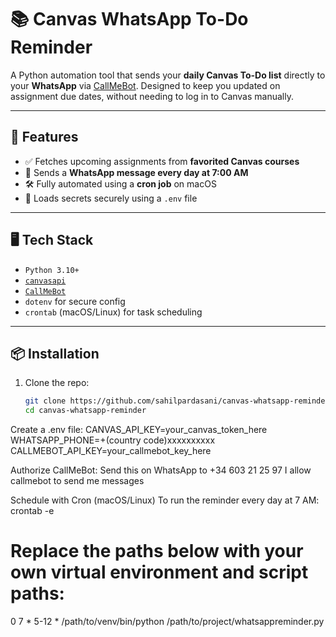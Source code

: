 # 📚 Canvas WhatsApp To-Do Reminder

A Python automation tool that sends your **daily Canvas To-Do list** directly to your **WhatsApp** via [CallMeBot](https://www.callmebot.com/). Designed to keep you updated on assignment due dates, without needing to log in to Canvas manually.

---

## 🚀 Features

- ✅ Fetches upcoming assignments from **favorited Canvas courses**
- 📅 Sends a **WhatsApp message every day at 7:00 AM**
- 🛠️ Fully automated using a **cron job** on macOS
- 🔐 Loads secrets securely using a `.env` file

---

## 🖥️ Tech Stack

- `Python 3.10+`
- [`canvasapi`](https://github.com/ucfopen/canvasapi)
- [`CallMeBot`](https://www.callmebot.com/)
- `dotenv` for secure config
- `crontab` (macOS/Linux) for task scheduling

---

## 📦 Installation

1. Clone the repo:
   ```bash
   git clone https://github.com/sahilpardasani/canvas-whatsapp-reminder.git
   cd canvas-whatsapp-reminder

Create a .env file:
CANVAS_API_KEY=your_canvas_token_here
WHATSAPP_PHONE=+(country code)xxxxxxxxxx
CALLMEBOT_API_KEY=your_callmebot_key_here

Authorize CallMeBot:
Send this on WhatsApp to +34 603 21 25 97
I allow callmebot to send me messages

Schedule with Cron (macOS/Linux)
To run the reminder every day at 7 AM: 
crontab -e
# Replace the paths below with your own virtual environment and script paths:
0 7 * 5-12 * /path/to/venv/bin/python /path/to/project/whatsappreminder.py


